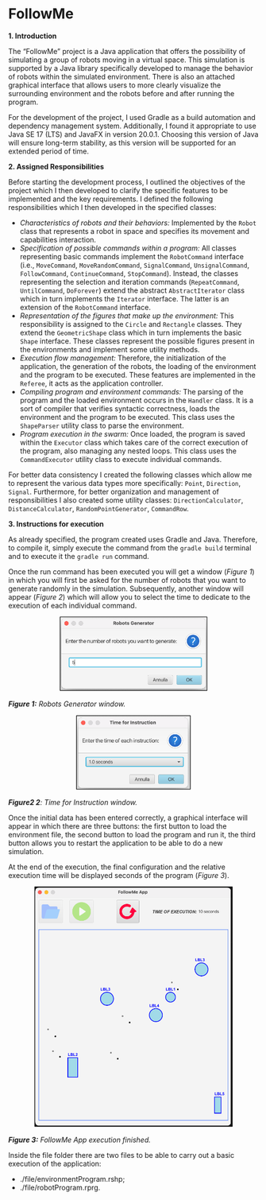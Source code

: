 # FollowMe

**1. Introduction**

The “FollowMe” project is a Java application that offers the possibility of simulating a group of robots moving in a 
virtual space. This simulation is supported by a Java library specifically developed to manage the behavior of robots 
within the simulated environment. There is also an attached graphical interface that allows users to more clearly 
visualize the surrounding environment and the robots before and after running the program.

For the development of the project, I used Gradle as a build automation and dependency management system. Additionally, 
I found it appropriate to use Java SE 17 (LTS) and JavaFX in version 20.0.1. Choosing this version of Java will ensure 
long-term stability, as this version will be supported for an extended period of time.

**2. Assigned Responsibilities**

Before starting the development process, I outlined the objectives of the project which I then developed to clarify the 
specific features to be implemented and the key requirements. I defined the following responsibilities which I then 
developed in the specified classes:

- *Characteristics of robots and their behaviors:* Implemented by the `Robot` class that represents a robot in space and 
   specifies its movement and capabilities interaction.
- *Specification of possible commands within a program:* All classes representing basic commands implement the 
   `RobotCommand` interface (i.e., `MoveCommand`, `MoveRandomCommand`, `SignalCommand`, `UnsignalCommand`, 
   `FollowCommand`, `ContinueCommand`, `StopCommand`). Instead, the classes representing the selection and iteration 
   commands (`RepeatCommand`, `UntilCommand`, `DoForever`) extend the abstract `AbstractIterator` class which in turn 
   implements the `Iterator` interface. The latter is an extension of the `RobotCommand` interface.
- *Representation of the figures that make up the environment:* This responsibility is assigned to the `Circle` and 
   `Rectangle` classes. They extend the `GeometricShape` class which in turn implements the basic `Shape` interface. 
   These classes represent the possible figures present in the environments and implement some utility methods.
- *Execution flow management:* Therefore, the initialization of the application, the generation of the robots, the 
   loading of the environment and the program to be executed. These features are implemented in the `Referee`, it acts 
   as the application controller.
- *Compiling program and environment commands:* The parsing of the program and the loaded environment occurs in the 
   `Handler` class. It is a sort of compiler that verifies syntactic correctness, loads the environment and the program 
   to be executed. This class uses the `ShapeParser` utility class to parse the environment.
- *Program execution in the swarm:* Once loaded, the program is saved within the `Executor` class which takes care of 
   the correct execution of the program, also managing any nested loops. This class uses the `CommandExecutor` utility 
   class to execute individual commands.

For better data consistency I created the following classes which allow me to represent the various data types more 
specifically: `Point`, `Direction`, `Signal`. Furthermore, for better organization and management of responsibilities 
I also created some utility classes: `DirectionCalculator`, `DistanceCalculator`, `RandomPointGenerator`, `CommandRow`.

**3. Instructions for execution**

As already specified, the program created uses Gradle and Java. Therefore, to compile it, simply execute the command 
from the `gradle build` terminal and to execute it the `gradle run` command.

Once the run command has been executed you will get a window (*Figure 1*) in which you will first be asked for the 
number of robots that you want to generate randomly in the simulation. Subsequently, another window will appear 
(*Figure 2*) which will allow you to select the time to dedicate to the execution of each individual command.

<p align="center">
<img src="./file/images/picture1.png" alt="picture1" height="150">
</p>

***Figure 1:** Robots Generator window.*

<p align="center">
<img src="./file/images/picture2.png" alt="picture3" height="150">
</p>

***Figure2 2**: Time for Instruction window.*


Once the initial data has been entered correctly, a graphical interface will appear in which there are three buttons: 
the first button to load the environment file, the second button to load the program and run it, the third button allows 
you to restart the application to be able to do a new simulation.

At the end of the execution, the final configuration and the relative execution time will be displayed seconds of the 
program (*Figure 3*).

<p align="center">
<img src="./file/images/picture3.png" alt="picture3" width="400">
</p>

***Figure 3:** FollowMe App execution finished.*

Inside the file folder there are two files to be able to carry out a basic execution of the application:
- ./file/environmentProgram.rshp;
- ./file/robotProgram.rprg. 
